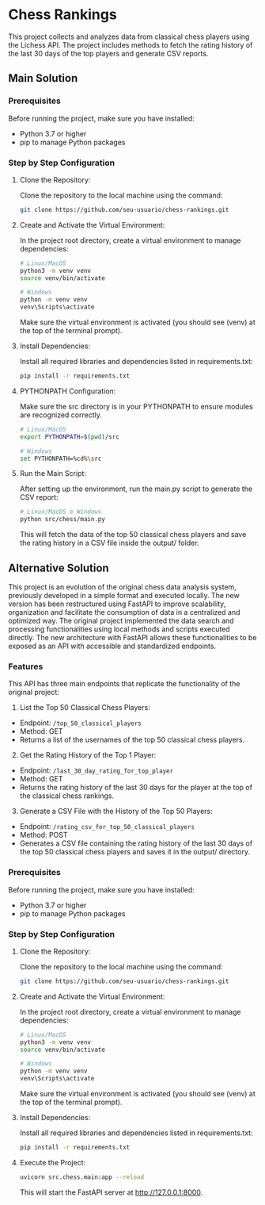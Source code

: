 # Chess Rankings

This project collects and analyzes data from classical chess players using the Lichess API. The project includes methods to fetch the rating history of the last 30 days of the top players and generate CSV reports.

## Main Solution
### Prerequisites

Before running the project, make sure you have installed:

- Python 3.7 or higher
- pip to manage Python packages

### Step by Step Configuration

1. Clone the Repository:

    Clone the repository to the local machine using the command:

    ```bash
    git clone https://github.com/seu-usuario/chess-rankings.git
    ```

2. Create and Activate the Virtual Environment:

    In the project root directory, create a virtual environment to manage dependencies:

    ```bash
    # Linux/MacOS
    python3 -m venv venv
    source venv/bin/activate

    # Windows
    python -m venv venv
    venv\Scripts\activate
    ```

    Make sure the virtual environment is activated (you should see (venv) at the top of the terminal prompt).

3. Install Dependencies:

    Install all required libraries and dependencies listed in requirements.txt:

    ```bash
    pip install -r requirements.txt
    ```
4. PYTHONPATH Configuration:

    Make sure the src directory is in your PYTHONPATH to ensure modules are recognized correctly.

    ```bash
    # Linux/MacOS
    export PYTHONPATH=$(pwd)/src

    # Windows
    set PYTHONPATH=%cd%\src
    ```

5. Run the Main Script:

    After setting up the environment, run the main.py script to generate the CSV report:

    ```bash
    # Linux/MacOS e Windows
    python src/chess/main.py
    ```

    This will fetch the data of the top 50 classical chess players and save the rating history in a CSV file inside the output/ folder.


## Alternative Solution

This project is an evolution of the original chess data analysis system, previously developed in a simple format and executed locally. The new version has been restructured using FastAPI to improve scalability, organization and facilitate the consumption of data in a centralized and optimized way. The original project implemented the data search and processing functionalities using local methods and scripts executed directly. The new architecture with FastAPI allows these functionalities to be exposed as an API with accessible and standardized endpoints.

### Features

This API has three main endpoints that replicate the functionality of the original project:

1. List the Top 50 Classical Chess Players:

- Endpoint: `/top_50_classical_players`
- Method: GET
- Returns a list of the usernames of the top 50 classical chess players.

2. Get the Rating History of the Top 1 Player:

- Endpoint: `/last_30_day_rating_for_top_player`
- Method: GET
- Returns the rating history of the last 30 days for the player at the top of the classical chess rankings.

3. Generate a CSV File with the History of the Top 50 Players:

- Endpoint: `/rating_csv_for_top_50_classical_players`
- Method: POST
- Generates a CSV file containing the rating history of the last 30 days of the top 50 classical chess players and saves it in the output/ directory.

### Prerequisites

Before running the project, make sure you have installed:

- Python 3.7 or higher
- pip to manage Python packages

### Step by Step Configuration

1. Clone the Repository:

    Clone the repository to the local machine using the command:

    ```bash
    git clone https://github.com/seu-usuario/chess-rankings.git
    ```

2. Create and Activate the Virtual Environment:

    In the project root directory, create a virtual environment to manage dependencies:

    ```bash
    # Linux/MacOS
    python3 -m venv venv
    source venv/bin/activate

    # Windows
    python -m venv venv
    venv\Scripts\activate
    ```

    Make sure the virtual environment is activated (you should see (venv) at the top of the terminal prompt).

3. Install Dependencies:

    Install all required libraries and dependencies listed in requirements.txt:

    ```bash
    pip install -r requirements.txt
    ```
4. Execute the Project:

    ```bash
    uvicorn src.chess.main:app --reload
    ```
    This will start the FastAPI server at http://127.0.0.1:8000.

